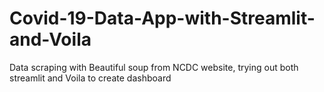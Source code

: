 # Covid-19-Data-App-with-Streamlit-and-Voila
Data scraping with Beautiful soup from NCDC website, trying out both streamlit and Voila to create dashboard
